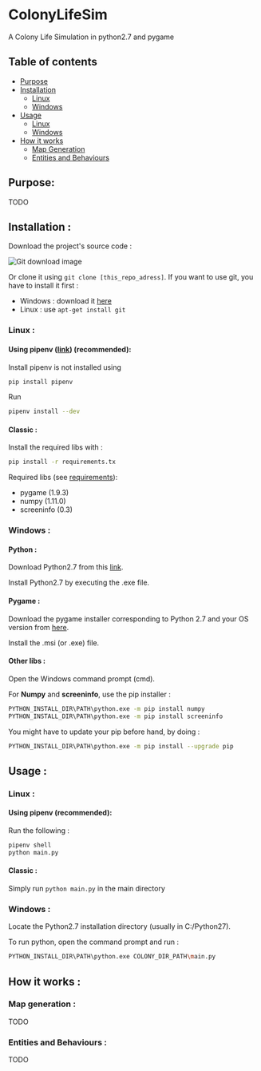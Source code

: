 # ColonyLifeSim

A Colony Life Simulation in python2.7 and pygame

## Table of contents

<!--ts-->
   * [Purpose](#purpose)
   * [Installation](#installation)
      * [Linux](#linux)
      * [Windows](#windows)
   * [Usage](#usage)
      * [Linux](#linux)
      * [Windows](#windows)
   * [How it works](#how-it-works)
      * [Map Generation](#map-generation)
      * [Entities and Behaviours](#entities-and-behaviours)
<!--te-->

## Purpose:

TODO

## Installation :

Download the project's source code :

![Git download image](https://www.infragistics.com/community/cfs-filesystemfile/__key/CommunityServer.Blogs.Components.WeblogFiles/dhananjay_5F00_kumar.visualstudiogithib/0285.img3.png)

Or clone it using `git clone [this_repo_adress]`. 
If you want to use git, you have to install it first :
* Windows : download it [here](https://git-scm.com/downloads)
* Linux : use `apt-get install git`

### Linux :

#### Using pipenv ([link](https://github.com/pypa/pipenv)) (recommended):

Install pipenv is not installed using 
```sh
pip install pipenv
```

Run 
```sh
pipenv install --dev
```

#### Classic :

Install the required libs with :
```sh
pip install -r requirements.tx
```

Required libs (see [requirements](./requirements.txt)):
* pygame (1.9.3)
* numpy (1.11.0)
* screeninfo (0.3)

### Windows :

#### Python :

Download Python2.7 from this [link](https://www.python.org/download/releases/2.7/).

Install Python2.7 by executing the .exe file.

#### Pygame :

Download the pygame installer corresponding to Python 2.7 and your OS version from [here](https://www.pygame.org/download.shtml).

Install the .msi (or .exe) file.

#### Other libs :

Open the Windows command prompt (cmd).

For __Numpy__ and __screeninfo__, use the pip installer :

```sh
PYTHON_INSTALL_DIR\PATH\python.exe -m pip install numpy
PYTHON_INSTALL_DIR\PATH\python.exe -m pip install screeninfo
```

You might have to update your pip before hand, by doing :

```sh
PYTHON_INSTALL_DIR\PATH\python.exe -m pip install --upgrade pip
```

## Usage :

### Linux :

#### Using pipenv (recommended):

Run the following :

```sh
pipenv shell
python main.py
```

#### Classic :

Simply run
`python main.py`
in the main directory


### Windows :

Locate the Python2.7 installation directory (usually in C:/Python27). 

To run python, open the command prompt and run :

```sh
PYTHON_INSTALL_DIR\PATH\python.exe COLONY_DIR_PATH\main.py
```

## How it works :

### Map generation :

TODO

### Entities and Behaviours :

TODO
